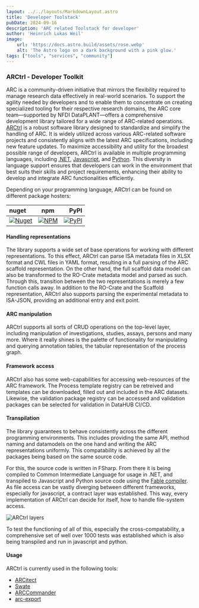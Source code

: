 ```yaml
---
layout: ../../layouts/MarkdownLayout.astro
title: 'Developer Toolstack'
pubDate: 2024-09-16
description: 'ARC related Toolstack for developer'
author: 'Heinrich Lukas Weil'
image:
    url: 'https://docs.astro.build/assets/rose.webp'
    alt: 'The Astro logo on a dark background with a pink glow.'
tags: ["tools", "services", "community"]
---
```




### ARCtrl - Developer Toolkit

ARC is a community-driven initiative that mirrors the flexibility required to manage research data effectively in real-world scenarios. 
To support the agility needed by developers and to enable them to concentrate on creating specialized tooling for their respective research domains, the ARC core team—supported by NFDI DataPLANT—offers a comprehensive development library tailored for a wide range of ARC-related operations.
[ARCtrl](https://github.com/nfdi4plants/ARCtrl) is a robust software library designed to standardize and simplify the handling of ARC. 
It is widely utilized across various ARC-related software projects and consistently aligns with the latest ARC specifications, including new feature updates. 
To maximize accessibility and utility for the broadest possible range of developers, ARCtrl is available in multiple programming languages, including [.NET](https://dotnet.microsoft.com/en-us/), [Javascript](https://developer.mozilla.org/en-US/docs/Web/JavaScript), and [Python](https://www.python.org/). 
This diversity in language support ensures that developers can work in the environment that best suits their skills and project requirements, enhancing their ability to develop and integrate ARC functionalities efficiently.

Depending on your programming language, ARCtrl can be found on different package hosters:

| nuget | npm | PyPI |
| :--------|----------|--------:|
| <a href="https://www.nuget.org/packages/ARCtrl/"><img alt="Nuget" src="https://img.shields.io/nuget/v/ARCtrl?logo=nuget&color=%2300a896"></a> | <a href="https://www.npmjs.com/package/@nfdi4plants/arctrl"><img alt="NPM" src="https://img.shields.io/npm/v/%40nfdi4plants/arctrl?logo=npm&color=%2300a896"></a> | <a href="https://pypi.org/project/ARCtrl/"><img alt="PyPI" src="https://img.shields.io/pypi/v/arctrl?logo=pypi&color=%2300a896"></a> |

#### Handling representations

The library supports a wide set of base operations for working with different representations. To this effect, ARCtrl can parse ISA metadata files in XLSX format and CWL files in YAML format, resulting in a full parsing of the ARC scaffold representation. On the other hand, the full scaffold data model can also be transformed to the RO-Crate metadata model and parsed as such. Through this, transition between the two representations is merely a few function calls away. In addition to the RO-Crate and the Scaffold representation, ARCtrl also supports parsing the experimental metadata to ISA-JSON, providing an additional entry and exit point.

#### ARC manipulation

ARCtrl supports all sorts of CRUD operations on the top-level layer, including manipulation of investigations, studies, assays, persons and many more. Where it really shines is the palette of functionality for manipulating and querying annotation tables, the tabular representation of the process graph.

#### Framework access

ARCtrl also has some web-capabilities for accessing web-resources of the ARC framework. The Process template registry can be retreived and templates can be downloaded, filled out and included in the ARC datasets. Likewise, the validation package registry can be accessed and validation packages can be selected for validation in DataHUB CI/CD.

#### Transpilation

The library guarantees to behave consistently across the different programming environments. This includes providing the same API, method naming and datamodels on the one hand and writing the ARC representations uniformly. This compatability is achieved by all the packages being based on the same source code. 

For this, the source code is written in FSharp. From there it is being compiled to Common Intermediate Language for usage in .NET, and transpiled to Javascript and Python source code using the [Fable compiler](https://github.com/fable-compiler/Fable). As file access can be vastly diverging between different frameworks, especially for javascript, a contract layer was established. This way, every implementation of ARCtrl can decide for itself, how to handle file-system access.

![ARCtrl layers](/arc-website/ARCtrl-layers.png)

To test the functioning of all of this, especially the cross-compatability, a comprehensive set of well over 1000 tests was established which is also being transpiled and run in javascript and python. 

#### Usage

ARCtrl is currently used in the following tools:

- [ARCitect](https://github.com/nfdi4plants/ARCitect)
- [Swate](https://github.com/nfdi4plants/Swate)
- [ARCCommander](https://github.com/nfdi4plants/ARCCommander)
- [arc-export](https://github.com/nfdi4plants/arc-export)
